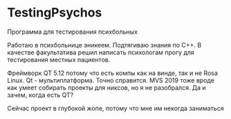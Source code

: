 # TestingPsychos
 Программа для тестирования психбольных

Работаю в психбольнице эникеем. 
Подтягиваю знания по С++. 
В качестве факультатива решил написать психологам прогу для тестирования местных пациентов. 

Фреймворк QT 5.12 потому что есть компы как на винде, так и не Rosa Linux. 
Qt - мультиплатформа. Точно справится. 
MVS 2019 тоже вроде как умеет собирать проекты для никсов, но я не разобрался. Да и зачем, когда есть QT?

Сейчас проект в глубокой жопе, потому что мне им некогда заниматься
